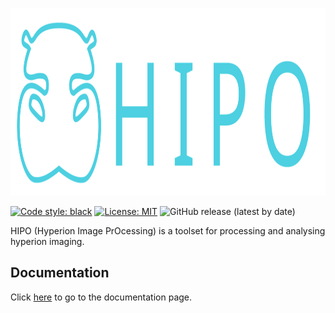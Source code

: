 <p align="center">
  <img height="300" src="https://github.com/Jose-Verdu-Diaz/hipo/blob/main/lib/img/banner.svg">
</p>

[![Code style: black](https://img.shields.io/badge/code%20style-black-000000.svg)](https://github.com/psf/black)
[![License: MIT](https://img.shields.io/badge/License-MIT-yellow.svg)](https://opensource.org/licenses/MIT)
![GitHub release (latest by date)](https://img.shields.io/github/v/release/Jose-Verdu-Diaz/hipo?color=orange)

HIPO (Hyperion Image PrOcessing) is a toolset for processing and analysing hyperion imaging.

## Documentation

Click [here](https://jose-verdu-diaz.github.io/hipo/) to go to the documentation page.
